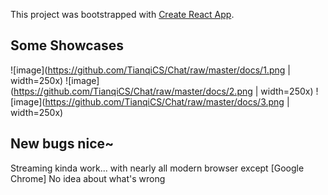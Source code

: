 This project was bootstrapped with [Create React App](https://github.com/facebook/create-react-app).

## Some Showcases
 ![image](https://github.com/TianqiCS/Chat/raw/master/docs/1.png | width=250x) 
 ![image](https://github.com/TianqiCS/Chat/raw/master/docs/2.png | width=250x) 
 ![image](https://github.com/TianqiCS/Chat/raw/master/docs/3.png | width=250x) 

## New bugs nice~
Streaming kinda work... with nearly all modern browser except [Google Chrome] No idea about what's wrong
